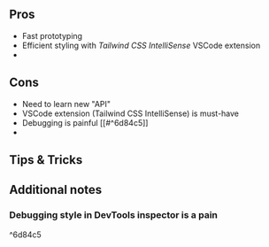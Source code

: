## Pros
- Fast prototyping
- Efficient styling with *Tailwind CSS IntelliSense* VSCode extension
-  

## Cons
- Need to learn new "API"
- VSCode extension (Tailwind CSS IntelliSense) is must-have
- Debugging is painful [[#^6d84c5]]
- 

## Tips & Tricks




## Additional notes
### Debugging style in DevTools inspector is a pain
^6d84c5

